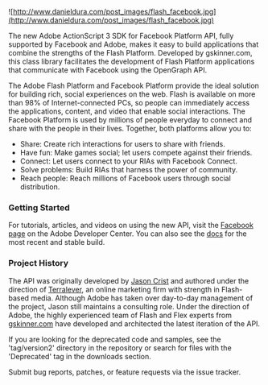 ![http://www.danieldura.com/post_images/flash_facebook.jpg](http://www.danieldura.com/post_images/flash_facebook.jpg)

The new Adobe ActionScript 3 SDK for Facebook Platform API, fully supported by Facebook and Adobe, makes it easy to build applications that combine the strengths of the Flash Platform.  Developed by gskinner.com, this class library facilitates the development of Flash Platform applications that communicate with Facebook using the OpenGraph API.

The Adobe Flash Platform and Facebook Platform provide the ideal solution for building rich, social experiences on the web. Flash is available on more than 98% of Internet-connected PCs, so people can immediately access the applications, content, and video that enable social interactions. The Facebook Platform is used by millions of people everyday to connect and share with the people in their lives. Together, both platforms allow you to:

  * Share: Create rich interactions for users to share with friends.
  * Have fun: Make games social; let users compete against their friends.
  * Connect: Let users connect to your RIAs with Facebook Connect.
  * Solve problems: Build RIAs that harness the power of community.
  * Reach people: Reach millions of Facebook users through social distribution.

### Getting Started ###

For tutorials, articles, and videos on using the new API, visit the [Facebook page](http://www.adobe.com/devnet/facebook/) on the Adobe Developer Center. You can also see the [docs](http://facebook-actionscript-api.googlecode.com/svn/release/current/docs/index.html) for the most recent and stable build.

### Project History ###

The API was originally developed by [Jason Crist](http://pbking.com/) and authored under the direction of [Terralever](http://terralever.com/), an online marketing firm with strength in Flash-based media. Although Adobe has taken over day-to-day management of the project, Jason still maintains a consulting role. Under the direction of Adobe, the highly experienced team of Flash and Flex experts from [gskinner.com](http://www.gskinner.com) have developed and architected the latest iteration of the API.

If you are looking for the deprecated code and samples, see the 'tag/version2' directory in the repository or search for files with the 'Deprecated' tag in the downloads section.

Submit bug reports, patches, or feature requests via the issue tracker.
